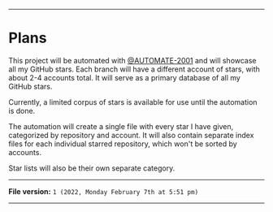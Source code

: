 
***

# Plans

This project will be automated with [@AUTOMATE-2001](https://github.com/AUTOMATE-2001/) and will showcase all my GitHub stars. Each branch will have a different account of stars, with about 2-4 accounts total. It will serve as a primary database of all my GitHub stars.

Currently, a limited corpus of stars is available for use until the automation is done.

The automation will create a single file with every star I have given, categorized by repository and account. It will also contain separate index files for each individual starred repository, which won't be sorted by accounts.

Star lists will also be their own separate category.

***

**File version:** `1 (2022, Monday February 7th at 5:51 pm)`

***
